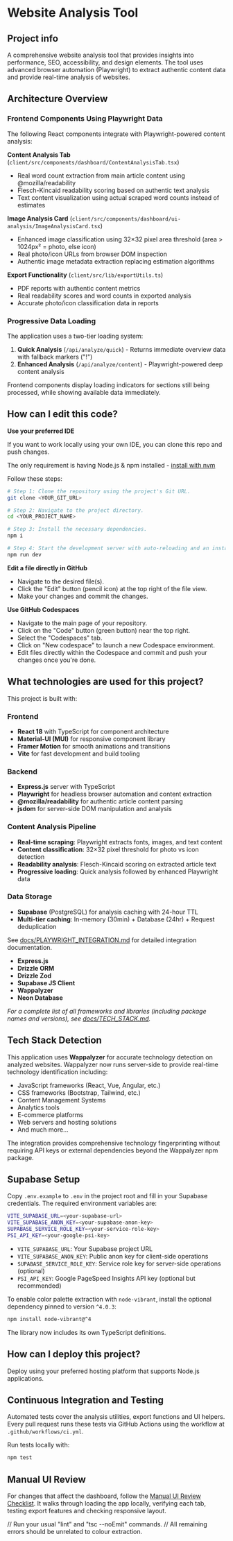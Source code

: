 # Website Analysis Tool

## Project info

A comprehensive website analysis tool that provides insights into performance, SEO, accessibility, and design elements. The tool uses advanced browser automation (Playwright) to extract authentic content data and provide real-time analysis of websites.

## Architecture Overview

### Frontend Components Using Playwright Data

The following React components integrate with Playwright-powered content analysis:

**Content Analysis Tab** (`client/src/components/dashboard/ContentAnalysisTab.tsx`)
- Real word count extraction from main article content using @mozilla/readability
- Flesch-Kincaid readability scoring based on authentic text analysis
- Text content visualization using actual scraped word counts instead of estimates

**Image Analysis Card** (`client/src/components/dashboard/ui-analysis/ImageAnalysisCard.tsx`)
- Enhanced image classification using 32×32 pixel area threshold (area > 1024px² = photo, else icon)
- Real photo/icon URLs from browser DOM inspection
- Authentic image metadata extraction replacing estimation algorithms

**Export Functionality** (`client/src/lib/exportUtils.ts`)
- PDF reports with authentic content metrics
- Real readability scores and word counts in exported analysis
- Accurate photo/icon classification data in reports

### Progressive Data Loading

The application uses a two-tier loading system:
1. **Quick Analysis** (`/api/analyze/quick`) - Returns immediate overview data with fallback markers ("!")
2. **Enhanced Analysis** (`/api/analyze/content`) - Playwright-powered deep content analysis

Frontend components display loading indicators for sections still being processed, while showing available data immediately.

## How can I edit this code?

**Use your preferred IDE**

If you want to work locally using your own IDE, you can clone this repo and push changes.

The only requirement is having Node.js & npm installed - [install with nvm](https://github.com/nvm-sh/nvm#installing-and-updating)

Follow these steps:

```sh
# Step 1: Clone the repository using the project's Git URL.
git clone <YOUR_GIT_URL>

# Step 2: Navigate to the project directory.
cd <YOUR_PROJECT_NAME>

# Step 3: Install the necessary dependencies.
npm i

# Step 4: Start the development server with auto-reloading and an instant preview.
npm run dev
```

**Edit a file directly in GitHub**

* Navigate to the desired file(s).
* Click the "Edit" button (pencil icon) at the top right of the file view.
* Make your changes and commit the changes.

**Use GitHub Codespaces**

* Navigate to the main page of your repository.
* Click on the "Code" button (green button) near the top right.
* Select the "Codespaces" tab.
* Click on "New codespace" to launch a new Codespace environment.
* Edit files directly within the Codespace and commit and push your changes once you're done.

## What technologies are used for this project?

This project is built with:

### Frontend
* **React 18** with TypeScript for component architecture
* **Material-UI (MUI)** for responsive component library
* **Framer Motion** for smooth animations and transitions
* **Vite** for fast development and build tooling

### Backend
* **Express.js** server with TypeScript
* **Playwright** for headless browser automation and content extraction
* **@mozilla/readability** for authentic article content parsing
* **jsdom** for server-side DOM manipulation and analysis

### Content Analysis Pipeline
* **Real-time scraping**: Playwright extracts fonts, images, and text content
* **Content classification**: 32×32 pixel threshold for photo vs icon detection  
* **Readability analysis**: Flesch-Kincaid scoring on extracted article text
* **Progressive loading**: Quick analysis followed by enhanced Playwright data

### Data Storage
* **Supabase** (PostgreSQL) for analysis caching with 24-hour TTL
* **Multi-tier caching**: In-memory (30min) + Database (24hr) + Request deduplication

See [docs/PLAYWRIGHT_INTEGRATION.md](docs/PLAYWRIGHT_INTEGRATION.md) for detailed integration documentation.
* **Express.js**
* **Drizzle ORM**
* **Drizzle Zod**
* **Supabase JS Client**
* **Wappalyzer**
* **Neon Database**

*For a complete list of all frameworks and libraries (including package names and versions), see [docs/TECH\_STACK.md](docs/TECH_STACK.md).*

## Tech Stack Detection

This application uses **Wappalyzer** for accurate technology detection on analyzed websites. Wappalyzer now runs server-side to provide real-time technology identification including:

* JavaScript frameworks (React, Vue, Angular, etc.)
* CSS frameworks (Bootstrap, Tailwind, etc.)
* Content Management Systems
* Analytics tools
* E-commerce platforms
* Web servers and hosting solutions
* And much more...

The integration provides comprehensive technology fingerprinting without requiring API keys or external dependencies beyond the Wappalyzer npm package.

## Supabase Setup

Copy `.env.example` to `.env` in the project root and fill in your Supabase credentials. The required environment variables are:

```sh
VITE_SUPABASE_URL=<your-supabase-url>
VITE_SUPABASE_ANON_KEY=<your-supabase-anon-key>
SUPABASE_SERVICE_ROLE_KEY=<your-service-role-key>
PSI_API_KEY=<your-google-psi-key>
```

* `VITE_SUPABASE_URL`: Your Supabase project URL
* `VITE_SUPABASE_ANON_KEY`: Public anon key for client-side operations
* `SUPABASE_SERVICE_ROLE_KEY`: Service role key for server-side operations (optional)
* `PSI_API_KEY`: Google PageSpeed Insights API key (optional but recommended)

To enable color palette extraction with `node-vibrant`, install the optional dependency pinned to version `^4.0.3`:

```sh
npm install node-vibrant@^4
```

The library now includes its own TypeScript definitions.

## How can I deploy this project?

Deploy using your preferred hosting platform that supports Node.js applications.

## Continuous Integration and Testing

Automated tests cover the analysis utilities, export functions and UI helpers.
Every pull request runs these tests via GitHub Actions using the workflow at
`.github/workflows/ci.yml`.

Run tests locally with:

```sh
npm test
```

## Manual UI Review

For changes that affect the dashboard, follow the
[Manual UI Review Checklist](docs/Manual_UI_Checklist.md). It walks through
loading the app locally, verifying each tab, testing export features and checking
responsive layout.

// Run your usual "lint" and "tsc --noEmit" commands.
// All remaining errors should be unrelated to colour extraction.
